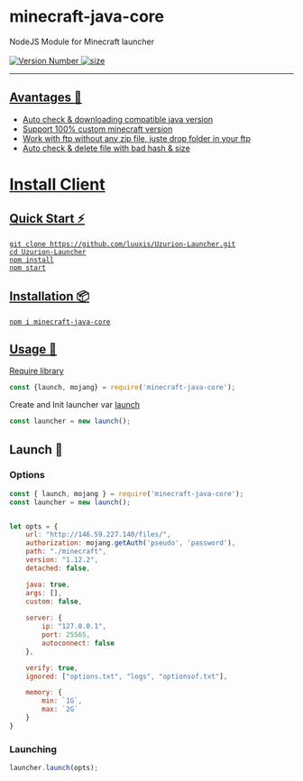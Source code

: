 # minecraft-java-core
NodeJS Module for Minecraft launcher</br></br>
<a href="https://www.npmjs.com/package/minecraft-java-core"><img src="https://img.shields.io/npm/v/minecraft-java-core" alt="Version Number"/>
<a href="https://www.npmjs.com/package/minecraft-java-core"><img src="https://img.shields.io/github/languages/code-size/luuxis/minecraft-java-core" alt="size"/>


---

## Avantages :dizzy:

- Auto check & downloading compatible java version
- Support 100% custom minecraft version
- Work with ftp without any zip file, juste drop folder in your ftp
- Auto check & delete file with bad hash & size

# Install Client

## Quick Start :zap:
```npm
git clone https://github.com/luuxis/Uzurion-Launcher.git
cd Uzurion-Launcher
npm install
npm start
```

## Installation :package:
```npm
npm i minecraft-java-core
```

## Usage :triangular_flag_on_post:
Require library
```javascript
const {launch, mojang} = require('minecraft-java-core');
```

Create and Init launcher var [launch](utils/launch.js)
```javascript
const launcher = new launch();
```

## Launch :rocket:
### Options
```javascript
const { launch, mojang } = require('minecraft-java-core');
const launcher = new launch();


let opts = {
    url: "http://146.59.227.140/files/",
    authorization: mojang.getAuth('pseudo', 'password'),
    path: "./minecraft",
    version: "1.12.2",
    detached: false,

    java: true,
    args: [],
    custom: false,
    
    server: {
        ip: "127.0.0.1",
        port: 25565,
        autoconnect: false
    },

    verify: true,
    ignored: ["options.txt", "logs", "optionsof.txt"],

    memory: {
        min: `1G`,
        max: `2G` 
    }
}
```

### Launching
```javascript
launcher.launch(opts);
```` 
